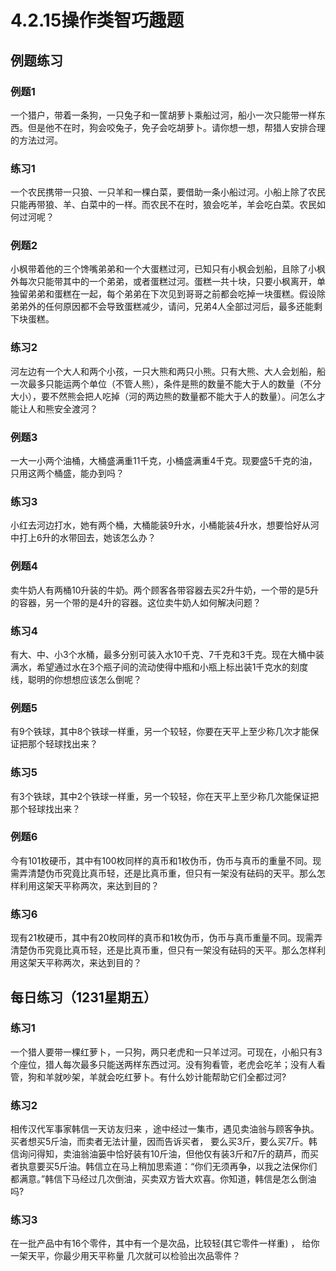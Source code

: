 # 4.2.15操作类智巧趣题

## 例题练习

### 例题1

一个猎户，带着一条狗，一只兔子和一筐胡萝卜乘船过河，船小一次只能带一样东西。但是他不在时，狗会咬兔子，免子会吃胡萝卜。请你想一想，帮猎人安排合理的方法过河。



### 练习1

一个农民携带一只狼、一只羊和一棵白菜，要借助一条小船过河。小船上除了农民只能再带狼、羊、白菜中的一样。而农民不在时，狼会吃羊，羊会吃白菜。农民如何过河呢？



### 例题2

小枫带着他的三个馋嘴弟弟和一个大蛋糕过河，已知只有小枫会划船，且除了小枫外每次只能带其中的一个弟弟，或者蛋糕过河。蛋糕一共十块，只要小枫离开，单独留弟弟和蛋糕在一起，每个弟弟在下次见到哥哥之前都会吃掉一块蛋糕。假设除弟弟外的任何原因都不会导致蛋糕减少，请问，兄弟4人全部过河后，最多还能剩下块蛋糕。



### 练习2

河左边有一个大人和两个小孩，一只大熊和两只小熊。只有大熊、大人会划船，船一次最多只能运两个单位（不管人熊），条件是熊的数量不能大于人的数量（不分大小），要不然熊会把人吃掉（河的两边熊的数量都不能大于人的数量）。问怎么才能让人和熊安全渡河？



### 例题3

一大一小两个油桶，大桶盛满重11千克，小桶盛满重4千克。现要盛5千克的油，只用这两个桶盛，能办到吗？



### 练习3

小红去河边打水，她有两个桶，大桶能装9升水，小桶能装4升水，想要恰好从河中打上6升的水带回去，她该怎么办？

### 例题4

卖牛奶人有两桶10升装的牛奶。两个顾客各带容器去买2升牛奶，一个带的是5升的容器，另一个带的是4升的容器。这位卖牛奶人如何解决问题？



### 练习4

有大、中、小3个水桶，最多分别可装入水10千克、7千克和3千克。现在大桶中装满水，希望通过水在3个瓶子间的流动使得中瓶和小瓶上标出装1千克水的刻度线，聪明的你想想应该怎么倒呢？

### 例题5

有9个铁球，其中8个铁球一样重，另一个较轻，你要在天平上至少称几次才能保证把那个轻球找出来？

### 练习5

有3个铁球，其中2个铁球一样重，另一个较轻，你在天平上至少称几次能保证把那个轻球找出来？

### 例题6

今有101枚硬币，其中有100枚同样的真币和1枚伪币，伪币与真币的重量不同。现需弄清楚伪币究竟比真币轻，还是比真币重，但只有一架没有砝码的天平。那么怎样利用这架天平称两次，来达到目的？

### 练习6

现有21枚硬币，其中有20枚同样的真币和1枚伪币，伪币与真币重量不同。现需弄清楚伪币究竟比真币轻，还是比真币重，但只有一架没有砝码的天平。那么怎样利用这架天平称两次，来达到目的？



## 每日练习（1231星期五）

### 练习1

一个猎人要带一棵红萝卜，一只狗，两只老虎和一只羊过河。可现在，小船只有3个座位，猎人每次最多只能送两样东西过河。没有狗看管，老虎会吃羊；没有人看管，狗和羊就吵架，羊就会吃红萝卜。有什么妙计能帮助它们全都过河?



### 练习2

相传汉代军事家韩信一天访友归来 ，途中经过一集市，遇见卖油翁与顾客争执。买者想买5斤油，而卖者无法计量，因而告诉买者， 要么买3斤，要么买7斤。韩信询问得知，卖油翁油篓中恰好装有10斤油，但他仅有装3斤和7斤的葫芦，而买者执意要买5斤油。韩信立在马上稍加思索道：“你们无须再争，以我之法保你们都满意。”韩信下马经过几次倒油，买卖双方皆大欢喜。你知道，韩信是怎么倒油吗?



### 练习3

在一批产品中有16个零件，其中有一个是次品，比较轻(其它零件一样重) ， 给你一架天平，你最少用天平称量
几次就可以检验出次品零件？
